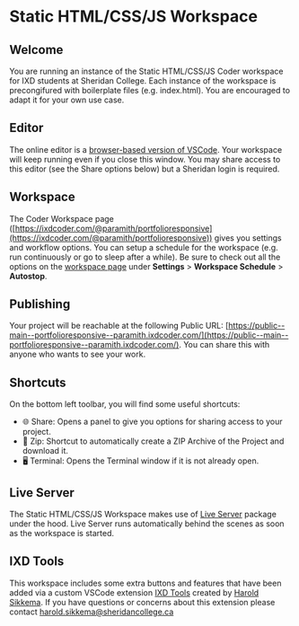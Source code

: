 # Static HTML/CSS/JS Workspace  
## Welcome  
You are running an instance of the Static HTML/CSS/JS Coder workspace for IXD students at Sheridan College. Each instance of the workspace is precongifured with boilerplate files (e.g. index.html). You are encouraged to adapt it for your own use case. 
## Editor
The online editor is a [browser-based version of VSCode](https://github.com/coder/code-server). Your workspace will keep running even if you close this window. You may share access to this editor (see the Share options below) but a Sheridan login is required.
## Workspace 
The Coder Workspace page ([https://ixdcoder.com/@paramith/portfolioresponsive](https://ixdcoder.com/@paramith/portfolioresponsive)) gives you settings and workflow options. You can setup a schedule for the workspace (e.g. run continuously or go to sleep after a while). Be sure to check out all the options on the [workspace page](https://ixdcoder.com/@paramith/portfolioresponsive) under **Settings** > **Workspace Schedule** > **Autostop**.
## Publishing
Your project will be reachable at the following Public URL:
[https://public--main--portfolioresponsive--paramith.ixdcoder.com/](https://public--main--portfolioresponsive--paramith.ixdcoder.com/). You can share this with anyone who wants to see your work. 
## Shortcuts
On the bottom left toolbar, you will find some useful shortcuts:
- 🌐 Share: Opens a panel to give you options for sharing access to your project. 
- 📂 Zip: Shortcut to automatically create a ZIP Archive of the Project and download it. 
- 🖥️ Terminal: Opens the Terminal window if it is not already open.
## Live Server 
The Static HTML/CSS/JS Workspace makes use of [Live Server](https://www.npmjs.com/package/live-server) package under the hood. Live Server runs automatically behind the scenes as soon as the workspace is started. 
## IXD Tools
This workspace includes some extra buttons and features that have been added via a custom VSCode extension [IXD Tools](https://bender.sheridanc.on.ca/sikkemha/ixd-tools) created by [Harold Sikkema](https://nsitu.ca). If you have questions or concerns about this extension please contact [harold.sikkema@sheridancollege.ca](harold.sikkema@sheridancollege.ca)
